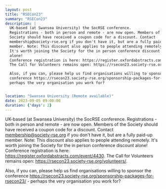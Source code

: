 ```yaml
---
layout: post
title: "RSECon23"
summary: "RSECon23"
description: |
  UK-based (at Swansea University) the SocRSE conference. 
  Registrations - both in person and remote - are now open. Members of the
  Society should have received a coupon code for a discount. Contact
  membership@society-rse.org if you don't have it, but are a fully paid-up
  member. Note: This discount also applies to people attending remotely.
  It's worth joining the Society for the in person conference discount
  alone!
  Conference registration is here: https://register.oxfordabstracts.com/event/4430. 
  The Call for Volunteers remains open: https://rsecon23.society-rse.org/volunteers/.

  Also, if you can, please help us find organisations willing to sponsor the
  conference https://rsecon23.society-rse.org/sponsorship-packages-for-rsecon23/ -
  perhaps the very organisation you work for?


location: "Swansea University (Remote available)"
date: 2023-09-05 09:00:00
duration: {'days': 2}
---
```


UK-based (at Swansea University) the SocRSE conference. 
Registrations - both in person and remote - are now open. Members of the
Society should have received a coupon code for a discount. Contact
membership@society-rse.org if you don't have it, but are a fully paid-up
member. Note: This discount also applies to people attending remotely.
It's worth joining the Society for the in person conference discount
alone!
Conference registration is here: https://register.oxfordabstracts.com/event/4430. 
The Call for Volunteers remains open: https://rsecon23.society-rse.org/volunteers/.

Also, if you can, please help us find organisations willing to sponsor the
conference https://rsecon23.society-rse.org/sponsorship-packages-for-rsecon23/ -
perhaps the very organisation you work for?
 